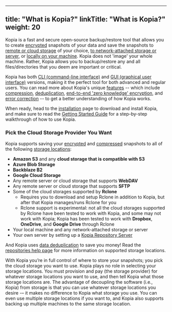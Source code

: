
---
title: "What is Kopia?"
linkTitle: "What is Kopia?"
weight: 20
---

Kopia is a fast and secure open-source backup/restore tool that allows you to create [encrypted](features/#end-to-end-zero-knowledge-encryption) snapshots of your data and save the snapshots to [remote or cloud storage](features/#save-snapshots-to-cloud-network-or-local-storage) of your choice, [to network-attached storage or server](features/#save-snapshots-to-cloud-network-or-local-storage), or [locally on your machine](features/#save-snapshots-to-cloud-network-or-local-storage). Kopia does not 'image' your whole machine. Rather, Kopia allows you to backup/restore any and all files/directories that you deem are important or critical.

Kopia has both [CLI (command-line interface)](features/#both-command-line-and-graphical-user-interfaces) and [GUI (graphical user interface)](features/#both-command-line-and-graphical-user-interfaces) versions, making it the perfect tool for both advanced and regular users. You can read more about Kopia's unique [features](features/) -- which include [compression](features/#compression), [deduplication](features/#backup-files-and-directories-using-snapshots), [end-to-end 'zero knowledge' encryption](features/#end-to-end-zero-knowledge-encryption), and [error correction](features/#error-correction) -- to get a better understanding of how Kopia works.

When ready, head to the [installation](installation/) page to download and install Kopia, and make sure to read the [Getting Started Guide](getting-started/) for a step-by-step walkthrough of how to use Kopia.

### Pick the Cloud Storage Provider You Want

Kopia supports saving your [encrypted](features/#end-to-end-zero-knowledge-encryption) and [compressed](features/#compression) snapshots to all of the following [storage locations](features/#save-snapshots-to-cloud-network-or-local-storage):

* **Amazon S3** and any **cloud storage that is compatible with S3**
* **Azure Blob Storage**
* **Backblaze B2**
* **Google Cloud Storage**
* Any remote server or cloud storage that supports **WebDAV**
* Any remote server or cloud storage that supports **SFTP**
* Some of the cloud storages supported by **Rclone**
  * Requires you to download and setup Rclone in addition to Kopia, but after that Kopia manages/runs Rclone for you
  * Rclone support is experimental: not all the cloud storages supported by Rclone have been tested to work with Kopia, and some may not work with Kopia; Kopia has been tested to work with **Dropbox**, **OneDrive**, and **Google Drive** through Rclone
* Your local machine and any network-attached storage or server
* Your own server by setting up a [Kopia Repository Server](repository-server/)

And Kopia uses [data deduplication](features/#backup-files-and-directories-using-snapshots) to save you money! Read the [repositories help page](repositories/) for more information on supported storage locations.

With Kopia you’re in full control of where to store your snapshots; you pick the cloud storage you want to use. Kopia plays no role in selecting your storage locations. You must provision and pay (the storage provider) for whatever storage locations you want to use, and then tell Kopia what those storage locations are. The advantage of decoupling the software (i.e., Kopia) from storage is that you can use whatever storage locations you desire -– it makes no difference to Kopia what storage you use. You can even use multiple storage locations if you want to, and Kopia also supports backing up multiple machines to the same storage location.
